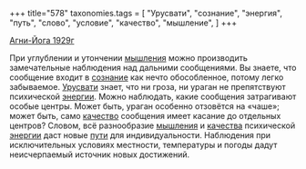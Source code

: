 +++
title="578"
taxonomies.tags = [
 "Урусвати",
 "сознание",
 "энергия",
 "путь",
 "слово",
 "условие",
 "качество",
 "мышление",
]
+++

[Агни-Йога 1929г](/agni/1929)

При углублении и утончении [мышления](/tags/мышление) можно производить замечательные наблюдения над дальними сообщениями. Вы знаете, что сообщение входит в [сознание](/tags/сознание) как нечто обособленное, потому легко забываемое. [Урусвати](/tags/Урусвати) знает, что ни гроза, ни ураган не препятствуют психической [энергии](/tags/энергия). Можно наблюдать, какие сообщения затрагивают особые центры. Может быть, ураган особенно отзовётся на «чаше»; может быть, само [качество](/tags/качество) сообщения имеет касание до отдельных центров? Словом, всё разнообразие [мышления](/tags/мышление) и [качества](/tags/качество) психической [энергии](/tags/энергия) даст новые [пути](/tags/путь) для индивидуальности. Наблюдения при исключительных условиях местности, температуры и погоды дадут неисчерпаемый источник новых достижений.